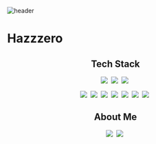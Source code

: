![header](https://user-images.githubusercontent.com/58512335/123056640-0f9fe800-d442-11eb-9562-6556e2dc6e12.jpg)




# Hazzzero
<h2 align="center">Tech Stack</h2>

<p align="center">
  <img src="https://img.shields.io/badge/Python-3766AB?style=flat-square&logo=Python&logoColor=white"/></a>&nbsp
  <img src="https://img.shields.io/badge/Django-092E20?style=flat-square&logo=Django&logoColor=white"/></a>&nbsp
  <img src="https://img.shields.io/badge/MySQL-4479A1?style=flat-square&logo=MySQL&logoColor=white"/></a>&nbsp
 </p>
<p align="center">
  <img src="https://img.shields.io/badge/HTML-E34F26?style=flat-square&logo=HTML&logoColor=white"/></a>&nbsp 
  <img src="https://img.shields.io/badge/CSS3-1572B6?style=flat-square&logo=CSS3&logoColor=white"/></a>&nbsp 
  <img src="https://img.shields.io/badge/Java-007396?style=flat-square&logo=Java&logoColor=white"/></a>&nbsp 
  <img src="https://img.shields.io/badge/JavaScript-F7DF1E?style=flat-square&logo=JavaScript&logoColor=white"/></a>&nbsp
  <img src="https://img.shields.io/badge/C-A8B9CC?style=flat-square&logo=C&logoColor=white"/></a>&nbsp 
  <img src="https://img.shields.io/badge/Ruby-CC342D?style=flat-square&logo=Ruby&logoColor=white"/></a>&nbsp 
  <img src="https://img.shields.io/badge/Slack-4A154B?style=flat-square&logo=Slack&logoColor=white"/></a>&nbsp 
</p>

<h2 align="center">About Me</h2>
<p align="center">
  <a href=https://thedayof-1.tistory.com/"><img src="https://img.shields.io/badge/Tech Blog-A100FF?style=flat-square&logo=Bloglovin&logoColor=white&link=thedayof-1.tistory.com"/></a>&nbsp
    <a href=https://https://www.instagram.com/hazzzzzzzero//"><img src="https://img.shields.io/badge/Instagram-E4405F?style=flat-square&logo=Instagram&logoColor=white&link=https://www.instagram.com/hazzzzzzzero/"/></a>&nbsp
</p>
